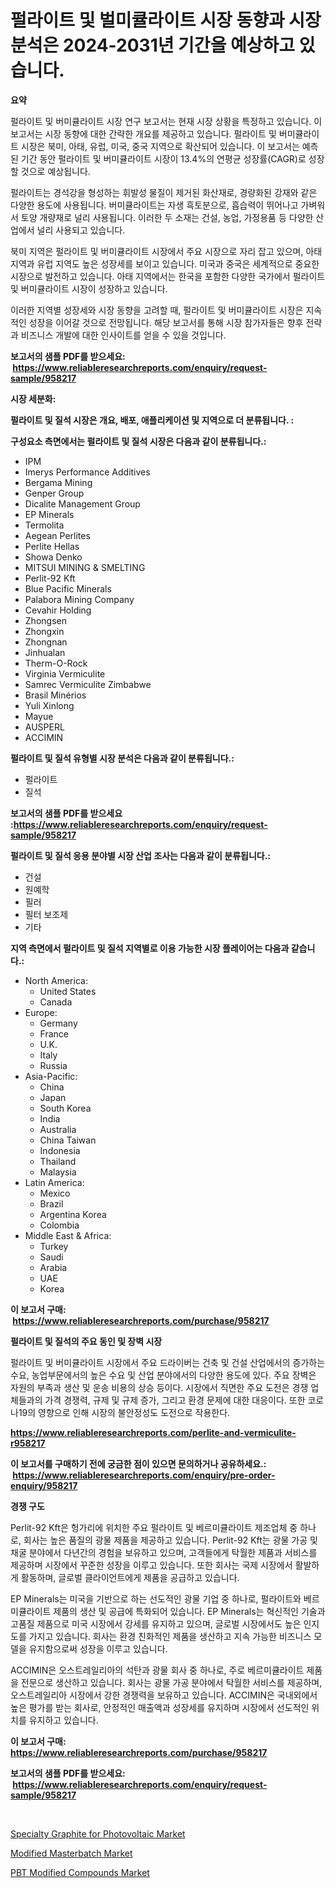 <p><h1>펄라이트 및 벌미큘라이트 시장 동향과 시장 분석은 2024-2031년 기간을 예상하고 있습니다.</h1></p><p><strong>요약</strong></p>
<p><p>펄라이트 및 버미큘라이트 시장 연구 보고서는 현재 시장 상황을 특정하고 있습니다. 이 보고서는 시장 동향에 대한 간략한 개요를 제공하고 있습니다. 펄라이트 및 버미큘라이트 시장은 북미, 아태, 유럽, 미국, 중국 지역으로 확산되어 있습니다. 이 보고서는 예측된 기간 동안 펄라이트 및 버미큘라이트 시장이 13.4%의 연평균 성장률(CAGR)로 성장할 것으로 예상됩니다. </p><p>펄라이트는 경석강을 형성하는 휘발성 물질이 제거된 화산재로, 경량화된 강재와 같은 다양한 용도에 사용됩니다. 버미큘라이트는 자생 흑토분으로, 흡습력이 뛰어나고 가벼워서 토양 개량재로 널리 사용됩니다. 이러한 두 소재는 건설, 농업, 가정용품 등 다양한 산업에서 널리 사용되고 있습니다. </p><p>북미 지역은 펄라이트 및 버미큘라이트 시장에서 주요 시장으로 자리 잡고 있으며, 아태 지역과 유럽 지역도 높은 성장세를 보이고 있습니다. 미국과 중국은 세계적으로 중요한 시장으로 발전하고 있습니다. 아태 지역에서는 한국을 포함한 다양한 국가에서 펄라이트 및 버미큘라이트 시장이 성장하고 있습니다. </p><p>이러한 지역별 성장세와 시장 동향을 고려할 때, 펄라이트 및 버미큘라이트 시장은 지속적인 성장을 이어갈 것으로 전망됩니다. 해당 보고서를 통해 시장 참가자들은 향후 전략과 비즈니스 개발에 대한 인사이트를 얻을 수 있을 것입니다.</p></p>
<p><strong>보고서의 샘플 PDF를 받으세요: &nbsp;<a href="https://www.reliableresearchreports.com/enquiry/request-sample/958217">https://www.reliableresearchreports.com/enquiry/request-sample/958217</a></strong></p>
<p><strong>시장 세분화:</strong></p>
<p><strong> 펄라이트 및 질석 시장은 개요, 배포, 애플리케이션 및 지역으로 더 분류됩니다. :</strong></p>
<p><strong>구성요소 측면에서는 펄라이트 및 질석 시장은 다음과 같이 분류됩니다.:</strong></p>
<p><ul><li>IPM</li><li>Imerys Performance Additives</li><li>Bergama Mining</li><li>Genper Group</li><li>Dicalite Management Group</li><li>EP Minerals</li><li>Termolita</li><li>Aegean Perlites</li><li>Perlite Hellas</li><li>Showa Denko</li><li>MITSUI MINING & SMELTING</li><li>Perlit-92 Kft</li><li>Blue Pacific Minerals</li><li>Palabora Mining Company</li><li>Cevahir Holding</li><li>Zhongsen</li><li>Zhongxin</li><li>Zhongnan</li><li>Jinhualan</li><li>Therm-O-Rock</li><li>Virginia Vermiculite</li><li>Samrec Vermiculite Zimbabwe</li><li>Brasil Minérios</li><li>Yuli Xinlong</li><li>Mayue</li><li>AUSPERL</li><li>ACCIMIN</li></ul></p>
<p><strong> 펄라이트 및 질석 유형별 시장 분석은 다음과 같이 분류됩니다.:</strong></p>
<p><ul><li>펄라이트</li><li>질석</li></ul></p>
<p><strong>보고서의 샘플 PDF를 받으세요 :<a href="https://www.reliableresearchreports.com/enquiry/request-sample/958217">https://www.reliableresearchreports.com/enquiry/request-sample/958217</a></strong></p>
<p><strong> 펄라이트 및 질석 응용 분야별 시장 산업 조사는 다음과 같이 분류됩니다.:</strong></p>
<p><ul><li>건설</li><li>원예학</li><li>필러</li><li>필터 보조제</li><li>기타</li></ul></p>
<p><strong>지역 측면에서 펄라이트 및 질석 지역별로 이용 가능한 시장 플레이어는 다음과 같습니다.:</strong></p>
<p><ul>
    <li>
        North America:
        <ul>
            <li>United States</li>
            <li>Canada</li>
        </ul>
    </li>
    <li>
        Europe:
        <ul>
            <li>Germany</li>
            <li>France</li>
            <li>U.K.</li>
            <li>Italy</li>
            <li>Russia</li>
        </ul>
    </li>
    <li>
        Asia-Pacific:
        <ul>
            <li>China</li>
            <li>Japan</li>
            <li>South Korea</li>
            <li>India</li>
            <li>Australia</li>
            <li>China Taiwan</li>
            <li>Indonesia</li>
            <li>Thailand</li>
            <li>Malaysia</li>
        </ul>
    </li>
    <li>
        Latin America:
        <ul>
            <li>Mexico</li>
            <li>Brazil</li>
            <li>Argentina Korea</li>
            <li>Colombia</li>
        </ul>
    </li>
    <li>
        Middle East & Africa:
        <ul>
            <li>Turkey</li>
            <li>Saudi</li>
            <li>Arabia</li>
            <li>UAE</li>
            <li>Korea</li>
        </ul>
    </li>
    </ul></p>
<p><strong>이 보고서 구매: &nbsp;<a href="https://www.reliableresearchreports.com/purchase/958217">https://www.reliableresearchreports.com/purchase/958217</a></strong></p>
<p><strong>펄라이트 및 질석의 주요 동인 및 장벽 시장</strong></p>
<p><p>펄라이트 및 버미큘라이트 시장에서 주요 드라이버는 건축 및 건설 산업에서의 증가하는 수요, 농업부문에서의 높은 수요 및 산업 분야에서의 다양한 용도에 있다. 주요 장벽은 자원의 부족과 생산 및 운송 비용의 상승 등이다. 시장에서 직면한 주요 도전은 경쟁 업체들과의 가격 경쟁력, 규제 및 규제 증가, 그리고 환경 문제에 대한 대응이다. 또한 코로나19의 영향으로 인해 시장의 불안정성도 도전으로 작용한다.</p></p>
<p><strong><a href="https://www.reliableresearchreports.com/perlite-and-vermiculite-r958217">https://www.reliableresearchreports.com/perlite-and-vermiculite-r958217</a></strong></p>
<p><strong>이 보고서를 구매하기 전에 궁금한 점이 있으면 문의하거나 공유하세요.: &nbsp;<a href="https://www.reliableresearchreports.com/enquiry/pre-order-enquiry/958217">https://www.reliableresearchreports.com/enquiry/pre-order-enquiry/958217</a></strong></p>
<p><strong>경쟁 구도</strong></p>
<p><p>Perlit-92 Kft은 헝가리에 위치한 주요 펄라이트 및 베르미큘라이트 제조업체 중 하나로, 회사는 높은 품질의 광물 제품을 제공하고 있습니다. Perlit-92 Kft는 광물 가공 및 채굴 분야에서 다년간의 경험을 보유하고 있으며, 고객들에게 탁월한 제품과 서비스를 제공하며 시장에서 꾸준한 성장을 이루고 있습니다. 또한 회사는 국제 시장에서 활발하게 활동하며, 글로벌 클라이언트에게 제품을 공급하고 있습니다.</p><p>EP Minerals는 미국을 기반으로 하는 선도적인 광물 기업 중 하나로, 펄라이트와 베르미큘라이트 제품의 생산 및 공급에 특화되어 있습니다. EP Minerals는 혁신적인 기술과 고품질 제품으로 미국 시장에서 강세를 유지하고 있으며, 글로벌 시장에서도 높은 인지도를 가지고 있습니다. 회사는 환경 친화적인 제품을 생산하고 지속 가능한 비즈니스 모델을 유지함으로써 성장을 이루고 있습니다.</p><p>ACCIMIN은 오스트레일리아의 석탄과 광물 회사 중 하나로, 주로 베르미큘라이트 제품을 전문으로 생산하고 있습니다. 회사는 광물 가공 분야에서 탁월한 서비스를 제공하며, 오스트레일리아 시장에서 강한 경쟁력을 보유하고 있습니다. ACCIMIN은 국내외에서 높은 평가를 받는 회사로, 안정적인 매출액과 성장세를 유지하며 시장에서 선도적인 위치를 유지하고 있습니다.</p></p>
<p><strong>이 보고서 구매: &nbsp; <a href="https://www.reliableresearchreports.com/purchase/958217">https://www.reliableresearchreports.com/purchase/958217</a></strong></p>
<p><strong>보고서의 샘플 PDF를 받으세요: &nbsp;<a href="https://www.reliableresearchreports.com/enquiry/request-sample/958217">https://www.reliableresearchreports.com/enquiry/request-sample/958217</a></strong><strong></strong></p>
<p>&nbsp;</p>
<p><p><a href="https://www.linkedin.com/pulse/specialty-graphite-photovoltaic-market-research-report-forecasted-9qy7c?trackingId=XqaUQaHLT6helBGwbwUbVw%3D%3D">Specialty Graphite for Photovoltaic Market</a></p><p><a href="https://www.linkedin.com/pulse/global-modified-masterbatch-market-types-applications-major-navfc?trackingId=51G2ZmGpPSe0laYlSzrYJg%3D%3D">Modified Masterbatch Market</a></p><p><a href="https://www.linkedin.com/pulse/pbt-modified-compounds-market-research-report-provides-thorough-8fbsc?trackingId=DT%2BEfZqYroDu6%2FKcx6lN%2Fw%3D%3D">PBT Modified Compounds Market</a></p></p>